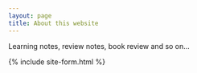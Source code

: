```yaml
---
layout: page
title: About this website
---
```


Learning notes, review notes, book review and so on...


{% include site-form.html %}
